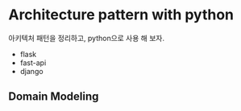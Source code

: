# Architecture pattern with python
아키텍처 패턴을 정리하고, python으로 사용 해 보자.
- flask
- fast-api
- django


## Domain Modeling
